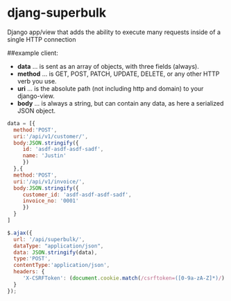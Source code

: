 djang-superbulk
===============

Django app/view that adds the ability to execute many requests inside of a single HTTP connection

##example client:
* __data__ 
... is sent as an array of objects, with three fields (always).
* __method__
... is GET, POST, PATCH, UPDATE, DELETE, or any other HTTP verb you use.
* __uri__
... is the absolute path (not including http and domain) to your django-view.
* __body__
... is always a string, but can contain any data, as here a serialized JSON object.


 ```javascript
data = [{
   method:'POST',
   uri:'/api/v1/customer/',
   body:JSON.stringify({
      id: 'asdf-asdf-asdf-sadf',
      name: 'Justin'
      })
   },{
   method:'POST',
   uri:'/api/v1/invoice/',
   body:JSON.stringify({
      customer_id: 'asdf-asdf-asdf-sadf',
      invoice_no: '0001'
      })
   }
]

$.ajax({
   url: '/api/superbulk/',
   dataType: "application/json",
   data: JSON.stringify(data),
   type:'POST',
   contentType:'application/json',
   headers: {
      'X-CSRFToken': (document.cookie.match(/csrftoken=([0-9a-zA-Z]*)/) || ['']).pop()
   }
});
```
